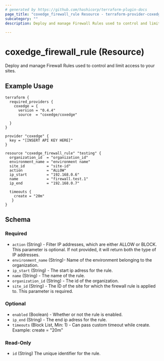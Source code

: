 ```yaml
---
# generated by https://github.com/hashicorp/terraform-plugin-docs
page_title: "coxedge_firewall_rule Resource - terraform-provider-coxedge"
subcategory: ""
description: Deploy and manage Firewall Rules used to control and limit access to your sites.
  
---
```


# coxedge_firewall_rule (Resource)
Deploy and manage Firewall Rules used to control and limit access to your sites.

Example Usage
---
```
terraform {
  required_providers {
    coxedge = {
      version = "0.4.4"
      source  = "coxedge/coxedge"
    
  }
}

provider "coxedge" {
  key = "[INSERT API KEY HERE]"
}

resource "coxedge_firewall_rule" "testing" {
  organization_id  = "organization_id"
  environment_name = "environment name"
  site_id          = "site-id"
  action           = "ALLOW"
  ip_start         = "192.168.0.6"
  name             = "firewall.test.1"
  ip_end           = "192.168.0.7"
  
  timeouts {
    create = "20m"
   }
}
```



<!-- schema generated by tfplugindocs -->
## Schema

### Required

- `action` (String) - Filter IP addresses, which are either ALLOW or BLOCK. This parameter is optional. If not provided, it will return both the type of IP addresses.
- `environment_name` (String)- Name of the environment belonging to the organization.
- `ip_start` (String) - The start ip adress for the rule.
- `name` (String) - The name of the rule.
- `organization_id` (String) - The id of the organization.
- `site_id` (String) - The ID of the site for which the firewall rule is applied to. This parameter is required.

### Optional

- `enabled` (Boolean) - Whether or not the rule is enabled.
- `ip_end` (String) - The end ip adress for the rule.
- `timeouts` (Block List, Min: 1) - Can pass custom timeout while create. Example: create = "20m"

### Read-Only

- `id` (String) The unique identifier for the rule.


